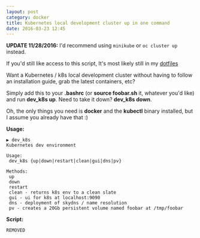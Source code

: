 ```yaml
---
layout: post
category: docker
title: Kubernetes local development cluster up in one command
date: 2016-03-23 12:45
---
```


__UPDATE 11/28/2016:__ I'd recommend using `minikube` or `oc cluster up` instead.

If you'd still like access to this script, It's most likely still in my [dotfiles](https://github.com/cdrage/dotfiles)

Want a Kubernetes / k8s local development cluster without having to follow an installation guide, grab the latest containers, etc?

Simply add this to your __.bashrc__ (or __source foobar.sh__ it, whatever you'd like) and run __dev_k8s up__. Need to take it down? __dev_k8s down__.

Oh, the only things you need is  __docker__ and the __kubectl__ binary installed, but I assume you already have that :)


__Usage:__

```
▶ dev_k8s
Kubernetes dev environment

Usage: 
 dev_k8s {up|down|restart|clean|gui|dns|pv}

Methods: 
 up
 down
 restart
 clean - returns k8s env to a clean slate
 gui - ui for k8s at localhost:9090
 dns - deployment of skydns / name resolution
 pv - creates a 20Gb persistent volume named foobar at /tmp/foobar
```

__Script:__

```sh
REMOVED
```
